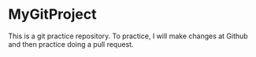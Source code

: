 # MyGitProject
This is a git practice repository.
To practice, I will make changes at Github and then practice doing a pull request.
